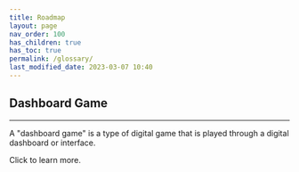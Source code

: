 ```yaml
---
title: Roadmap
layout: page
nav_order: 100
has_children: true
has_toc: true
permalink: /glossary/
last_modified_date: 2023-03-07 10:40
---
```



## Dashboard Game
----------------

A "dashboard game" is a type of digital game that is played through a digital dashboard or interface. 

Click to learn more.

